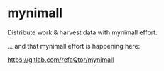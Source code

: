# mynimall
Distribute work &amp; harvest data with mynimall effort.  

... and that mynimall effort is happening here:  

https://gitlab.com/refaQtor/mynimall
